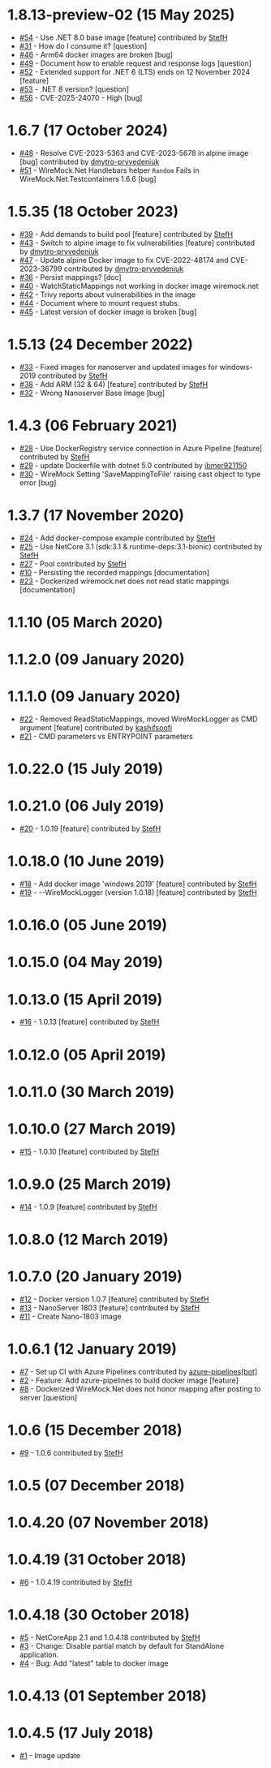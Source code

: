 # 1.8.13-preview-02 (15 May 2025)
- [#54](https://github.com/wiremock/WireMock.Net-docker/pull/54) - Use .NET 8.0 base image [feature] contributed by [StefH](https://github.com/StefH)
- [#31](https://github.com/wiremock/WireMock.Net-docker/issues/31) - How do I consume it? [question]
- [#46](https://github.com/wiremock/WireMock.Net-docker/issues/46) - Arm64 docker images are broken [bug]
- [#49](https://github.com/wiremock/WireMock.Net-docker/issues/49) - Document how to enable request and response logs [question]
- [#52](https://github.com/wiremock/WireMock.Net-docker/issues/52) - Extended support for .NET 6 (LTS) ends on 12 November 2024 [feature]
- [#53](https://github.com/wiremock/WireMock.Net-docker/issues/53) - .NET 8 version? [question]
- [#56](https://github.com/wiremock/WireMock.Net-docker/issues/56) - CVE-2025-24070 - High [bug]

# 1.6.7 (17 October 2024)
- [#48](https://github.com/wiremock/WireMock.Net-docker/pull/48) - Resolve CVE-2023-5363 and CVE-2023-5678 in alpine image [bug] contributed by [dmytro-pryvedeniuk](https://github.com/dmytro-pryvedeniuk)
- [#51](https://github.com/wiremock/WireMock.Net-docker/issues/51) - WireMock.Net Handlebars helper `Random` Fails in WireMock.Net.Testcontainers 1.6.6 [bug]

# 1.5.35 (18 October 2023)
- [#39](https://github.com/wiremock/WireMock.Net-docker/pull/39) - Add demands to build pool [feature] contributed by [StefH](https://github.com/StefH)
- [#43](https://github.com/wiremock/WireMock.Net-docker/pull/43) - Switch to alpine image to fix vulnerabilities [feature] contributed by [dmytro-pryvedeniuk](https://github.com/dmytro-pryvedeniuk)
- [#47](https://github.com/wiremock/WireMock.Net-docker/pull/47) - Update alpine Docker image to fix CVE-2022-48174 and CVE-2023-36799 contributed by [dmytro-pryvedeniuk](https://github.com/dmytro-pryvedeniuk)
- [#36](https://github.com/wiremock/WireMock.Net-docker/issues/36) - Persist mappings? [doc]
- [#40](https://github.com/wiremock/WireMock.Net-docker/issues/40) - WatchStaticMappings not working in docker image wiremock.net
- [#42](https://github.com/wiremock/WireMock.Net-docker/issues/42) - Trivy reports about vulnerabilities in the image
- [#44](https://github.com/wiremock/WireMock.Net-docker/issues/44) - Document where to mount request stubs.
- [#45](https://github.com/wiremock/WireMock.Net-docker/issues/45) - Latest version of docker image is broken [bug]

# 1.5.13 (24 December 2022)
- [#33](https://github.com/wiremock/WireMock.Net-docker/pull/33) - Fixed images for nanoserver and updated images for windows-2019 contributed by [StefH](https://github.com/StefH)
- [#38](https://github.com/wiremock/WireMock.Net-docker/pull/38) - Add ARM (32 &amp; 64) [feature] contributed by [StefH](https://github.com/StefH)
- [#32](https://github.com/wiremock/WireMock.Net-docker/issues/32) - Wrong Nanoserver Base Image [bug]

# 1.4.3 (06 February 2021)
- [#28](https://github.com/wiremock/WireMock.Net-docker/pull/28) - Use DockerRegistry service connection in Azure Pipeline [feature] contributed by [StefH](https://github.com/StefH)
- [#29](https://github.com/wiremock/WireMock.Net-docker/pull/29) - update Dockerfile with dotnet 5.0 contributed by [ibmer921150](https://github.com/ibmer921150)
- [#30](https://github.com/wiremock/WireMock.Net-docker/issues/30) - WireMock Setting 'SaveMappingToFile' raising cast object to type error [bug]

# 1.3.7 (17 November 2020)
- [#24](https://github.com/wiremock/WireMock.Net-docker/pull/24) - Add docker-compose example contributed by [StefH](https://github.com/StefH)
- [#25](https://github.com/wiremock/WireMock.Net-docker/pull/25) - Use NetCore 3.1 (sdk:3.1 &amp; runtime-deps:3.1-bionic) contributed by [StefH](https://github.com/StefH)
- [#27](https://github.com/wiremock/WireMock.Net-docker/pull/27) - Pool contributed by [StefH](https://github.com/StefH)
- [#10](https://github.com/wiremock/WireMock.Net-docker/issues/10) - Persisting the recorded mappings  [documentation]
- [#23](https://github.com/wiremock/WireMock.Net-docker/issues/23) - Dockerized wiremock.net does not read static mappings [documentation]

# 1.1.10 (05 March 2020)

# 1.1.2.0 (09 January 2020)

# 1.1.1.0 (09 January 2020)
- [#22](https://github.com/wiremock/WireMock.Net-docker/pull/22) - Removed ReadStaticMappings, moved WireMockLogger as CMD argument [feature] contributed by [kashifsoofi](https://github.com/kashifsoofi)
- [#21](https://github.com/wiremock/WireMock.Net-docker/issues/21) - CMD parameters vs ENTRYPOINT parameters

# 1.0.22.0 (15 July 2019)

# 1.0.21.0 (06 July 2019)
- [#20](https://github.com/wiremock/WireMock.Net-docker/pull/20) - 1.0.19 [feature] contributed by [StefH](https://github.com/StefH)

# 1.0.18.0 (10 June 2019)
- [#18](https://github.com/wiremock/WireMock.Net-docker/pull/18) - Add docker image 'windows 2019' [feature] contributed by [StefH](https://github.com/StefH)
- [#19](https://github.com/wiremock/WireMock.Net-docker/pull/19) - --WireMockLogger (version 1.0.18) [feature] contributed by [StefH](https://github.com/StefH)

# 1.0.16.0 (05 June 2019)

# 1.0.15.0 (04 May 2019)

# 1.0.13.0 (15 April 2019)
- [#16](https://github.com/wiremock/WireMock.Net-docker/pull/16) - 1.0.13 [feature] contributed by [StefH](https://github.com/StefH)

# 1.0.12.0 (05 April 2019)

# 1.0.11.0 (30 March 2019)

# 1.0.10.0 (27 March 2019)
- [#15](https://github.com/wiremock/WireMock.Net-docker/pull/15) - 1.0.10 [feature] contributed by [StefH](https://github.com/StefH)

# 1.0.9.0 (25 March 2019)
- [#14](https://github.com/wiremock/WireMock.Net-docker/pull/14) - 1.0.9 [feature] contributed by [StefH](https://github.com/StefH)

# 1.0.8.0 (12 March 2019)

# 1.0.7.0 (20 January 2019)
- [#12](https://github.com/wiremock/WireMock.Net-docker/pull/12) - Docker version 1.0.7 [feature] contributed by [StefH](https://github.com/StefH)
- [#13](https://github.com/wiremock/WireMock.Net-docker/pull/13) - NanoServer 1803 [feature] contributed by [StefH](https://github.com/StefH)
- [#11](https://github.com/wiremock/WireMock.Net-docker/issues/11) - Create Nano-1803 image

# 1.0.6.1 (12 January 2019)
- [#7](https://github.com/wiremock/WireMock.Net-docker/pull/7) - Set up CI with Azure Pipelines contributed by [azure-pipelines[bot]](https://github.com/apps/azure-pipelines)
- [#2](https://github.com/wiremock/WireMock.Net-docker/issues/2) - Feature: Add azure-pipelines to build docker image [feature]
- [#8](https://github.com/wiremock/WireMock.Net-docker/issues/8) - Dockerized WireMock.Net does not honor mapping after posting to server [question]

# 1.0.6 (15 December 2018)
- [#9](https://github.com/wiremock/WireMock.Net-docker/pull/9) - 1.0.6 contributed by [StefH](https://github.com/StefH)

# 1.0.5 (07 December 2018)

# 1.0.4.20 (07 November 2018)

# 1.0.4.19 (31 October 2018)
- [#6](https://github.com/wiremock/WireMock.Net-docker/pull/6) - 1.0.4.19 contributed by [StefH](https://github.com/StefH)

# 1.0.4.18 (30 October 2018)
- [#5](https://github.com/wiremock/WireMock.Net-docker/pull/5) - NetCoreApp 2.1 and 1.0.4.18 contributed by [StefH](https://github.com/StefH)
- [#3](https://github.com/wiremock/WireMock.Net-docker/issues/3) - Change: Disable partial match by default for StandAlone application.
- [#4](https://github.com/wiremock/WireMock.Net-docker/issues/4) - Bug: Add &quot;latest&quot; table to docker image

# 1.0.4.13 (01 September 2018)

# 1.0.4.5 (17 July 2018)
- [#1](https://github.com/wiremock/WireMock.Net-docker/issues/1) - Image update

